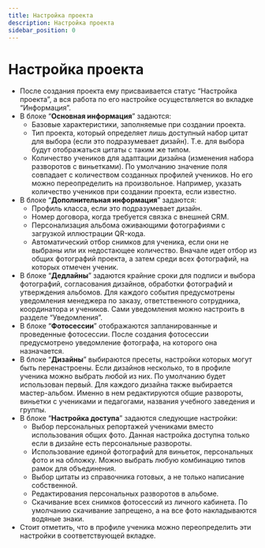 ```yaml
---
title: Настройка проекта
description: Настройка проекта
sidebar_position: 0
---
```


# Настройка проекта
* После создания проекта ему присваивается статус “Настройка проекта”, а вся работа по его настройке осуществляется во вкладке “Информация”.
* В блоке “__Основная информация__” задаются:
    + Базовые характеристики, заполняемые при создании проекта.
    + Тип проекта, который определяет лишь доступный набор цитат для выбора (если это подразумевает дизайн). Т.е. для выбора будут отображаться цитаты с таким же типом.
    + Количество учеников для адаптации дизайна (изменения набора разворотов с виньетками). По умолчанию значение поля совпадает с количеством созданных профилей учеников. Но его можно переопределить на произвольное. Например, указать количество учеников при создании проекта, если известно.
* В блоке “__Дополнительная информация__” задаются:
    + Профиль класса, если это подразумевает дизайн.
    + Номер договора, когда требуется связка с внешней CRM.
    + Персонализация альбома оживающими фотографиями с загрузкой иллюстрации QR-кода.
    + Автоматический отбор снимков для ученика, если они не выбраны или их недостающее количество. Вначале идет отбор из общих фотографий проекта, а затем среди всех фотографий, на которых отмечен ученик.
* В блоке “__Дедлайны__” задаются крайние сроки для подписи и выбора фотографий, согласования дизайнов, обработки фотографий и утверждения альбомов. Для каждого события предусмотрены уведомления менеджера по заказу, ответственного сотрудника, координатора и учеников. Сами уведомления можно настроить в разделе “Уведомления”.
* В блоке “__Фотосессии__” отображаются запланированные и проведенные фотосессии. После создания фотосессии предусмотрено уведомление фотографа, на которого она назначается.
* В блоке “__Дизайны__” выбираются пресеты, настройки которых могут быть перенастроены. Если дизайнов несколько, то в профиле ученика можно выбрать любой из них. По умолчанию будет использован первый. Для каждого дизайна также выбирается мастер-альбом. Именно в нем редактируются общие развороты, виньетки с учениками и педагогами, названия учебного заведения и группы.
* В блоке “__Настройка доступа__” задаются следующие настройки:
    + Выбор персональных репортажей учениками вместо использования общих фото. Данная настройка доступна только если в дизайне есть персональные развороты.
    + Использование единой фотографий для виньеток, персональных фото и на обложку. Можно выбрать любую комбинацию типов рамок для объединения.
    + Выбор цитаты из справочника готовых, а не только написание собственной.
    + Редактирования персональных разворотов в альбоме.
    + Скачивание всех снимков фотосессий из личного кабинета. По умолчанию скачивание запрещено, а на все фото накладываются водяные знаки.
* Стоит отметить, что в профиле ученика можно переопределить эти настройки в соответствующей вкладке.
